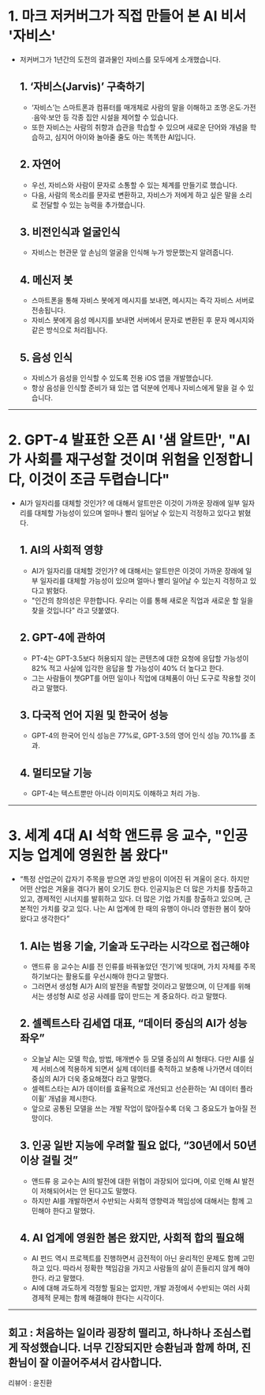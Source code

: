 # 1. 마크 저커버그가 직접 만들어 본 AI 비서 '자비스'

- 저커버그가 1년간의 도전의 결과물인 자비스를 모두에게 소개했습니다.
  ## 1. ‘자비스(Jarvis)’ 구축하기
    - ‘자비스’는 스마트폰과 컴퓨터를 매개체로 사람의 말을 이해하고 조명∙온도∙가전∙음악∙보안 등 각종 집안 시설을 제어할 수 있습니다.
    - 또한 자비스는 사람의 취향과 습관을 학습할 수 있으며 새로운 단어와 개념을 학습하고, 심지어 아이와 놀아줄 줄도 아는 똑똑한 AI입니다.
  ## 2. 자연어
    - 우선, 자비스와 사람이 문자로 소통할 수 있는 체계를 만들기로 했습니다.
    - 다음, 사람의 목소리를 문자로 변환하고, 자비스가 저에게 하고 싶은 말을 소리로 전달할 수 있는 능력을 추가했습니다.
  ## 3. 비전인식과 얼굴인식
    - 자비스는 현관문 앞 손님의 얼굴을 인식해 누가 방문했는지 알려줍니다.
  ## 4. 메신저 봇
    -  스마트폰을 통해 자비스 봇에게 메시지를 보내면, 메시지는 즉각 자비스 서버로 전송됩니다.
    -  자비스 봇에게 음성 메시지를 보내면 서버에서 문자로 변환된 후 문자 메시지와 같은 방식으로 처리됩니다.
  ## 5. 음성 인식
    - 자비스가 음성을 인식할 수 있도록 전용 iOS 앱을 개발했습니다.
    - 항상 음성을 인식할 준비가 돼 있는 앱 덕분에 언제나 자비스에게 말을 걸 수 있습니다.
---

# 2. GPT-4 발표한 오픈 AI '샘 알트만', "AI가 사회를 재구성할 것이며 위험을 인정합니다, 이것이 조금 두렵습니다"

- AI가 일자리를 대체할 것인가? 에 대해서 알트만은 이것이 가까운 장래에 일부 일자리를 대체할 가능성이 있으며 얼마나 빨리 일어날 수 있는지 걱정하고 있다고 밝혔다.
  ## 1. AI의 사회적 영향
    - AI가 일자리를 대체할 것인가? 에 대해서는 알트만은 이것이 가까운 장래에 일부 일자리를 대체할 가능성이 있으며 얼마나 빨리 일어날 수 있는지 걱정하고 있다고 밝혔다.
    - "인간의 창의성은 무한합니다. 우리는 이를 통해 새로운 직업과 새로운 할 일을 찾을 것입니다" 라고 덧붙였다.

  ## 2. GPT-4에 관하여
    - PT-4는 GPT-3.5보다 허용되지 않는 콘텐츠에 대한 요청에 응답할 가능성이 82% 적고 사실에 입각한 응답을 할 가능성이 40% 더 높다고 한다.
    - 그는 사람들이 챗GPT를 어떤 일이나 직업에 대체품이 아닌 도구로 작용할 것이라고 말했다.

  ## 3. 다국적 언어 지원 및 한국어 성능
    - GPT-4의 한국어 인식 성능은 77%로, GPT-3.5의 영어 인식 성능 70.1%를 초과.
  ## 4. 멀티모달 기능
    - GPT-4는 텍스트뿐만 아니라 이미지도 이해하고 처리 가능.
---
# 3. 세계 4대 AI 석학 앤드류 응 교수, "인공지능 업계에 영원한 봄 왔다"

- “특정 산업군이 갑자기 주목을 받으면 과잉 반응이 이어진 뒤 겨울이 온다. 하지만 어떤 산업은 겨울을 겪다가 봄이 오기도 한다. 인공지능은 더 많은 가치를 창출하고 있고, 경제적인 시너지를 발휘하고 있다. 더 많은 기업 가치를 창출하고 있으며, 근본적인 가치를 갖고 있다. 나는 AI 업계에 한 때의 유행이 아니라 영원한 봄이 찾아왔다고 생각한다”
  ## 1. AI는 범용 기술, 기술과 도구라는 시각으로 접근해야
    - 앤드류 응 교수는 AI를 전 인류를 바꿔놓았던 ‘전기’에 빗대며, 가치 자체를 주목하기보다는 활용도를 우선시해야 한다고 말했다.
    - 그러면서 생성형 AI가 AI의 발전을 촉발할 것이라고 말했으며, 이 단계를 위해서는 생성형 AI로 성공 사례를 많이 만드는 게 중요하다. 라고 말했다. 
  ## 2. 셀렉트스타 김세엽 대표, “데이터 중심의 AI가 성능 좌우”
    - 오늘날 AI는 모델 학습, 방법, 매개변수 등 모델 중심의 AI 형태다. 다만 AI를 실제 서비스에 적용하게 되면서 실제 데이터를 축적하고 보충해 나가면서 데이터 중심의 AI가 더욱 중요해졌다 라고 말했다.
    - 셀렉트스타는 AI가 데이터를 효율적으로 개선되고 선순환하는 ‘AI 데이터 플라이휠’ 개념을 제시한다.
    - 앞으로 공통된 모델을 쓰는 개발 작업이 많아질수록 더욱 그 중요도가 높아질 전망이다.
  ## 3. 인공 일반 지능에 우려할 필요 없다, “30년에서 50년 이상 걸릴 것”
    - 앤드류 응 교수는 AI의 발전에 대한 위협이 과장되어 있다며, 이로 인해 AI 발전이 저해되어서는 안 된다고도 말했다.
    - 하지만 AI를 개발하면서 수반되는 사회적 영향력과 책임성에 대해서는 함께 고민해야 한다고 말했다.
  ## 4. AI 업계에 영원한 봄은 왔지만, 사회적 합의 필요해
    -  AI 펀드 역시 프로젝트를 진행하면서 금전적이 아닌 윤리적인 문제도 함께 고민하고 있다. 따라서 정확한 책임감을 가지고 사람들의 삶이 흔들리지 않게 해야 한다. 라고 말했다.
    -  AI에 대해 과도하게 걱정할 필요는 없지만, 개발 과정에서 수반되는 여러 사회 경제적 문제는 함께 해결해야 한다는 시각이다.

---
회고 : 처음하는 일이라 굉장히 떨리고, 하나하나 조심스럽게 작성했습니다. 너무 긴장되지만 승환님과 함께 하며, 진환님이 잘 이끌어주셔서 감사합니다.
---
리뷰어 : 윤진환
